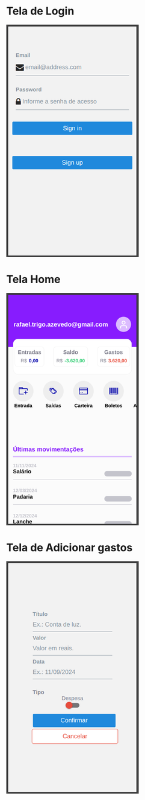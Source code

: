 # Tela de Login

![image](./assets/login.png)

# Tela Home

![image](./assets/home.png)

# Tela de Adicionar gastos

![image](./assets/add.png)
